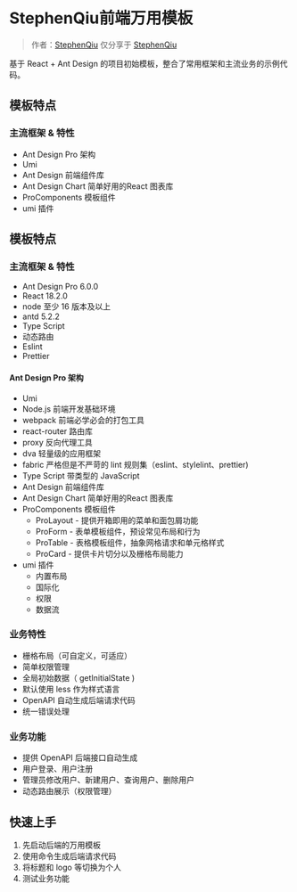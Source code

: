 # StephenQiu前端万用模板

> 作者：[StephenQiu]()
>          仅分享于 [StephenQiu](https://stephenqhd30.github.io/)


基于 React + Ant Design 的项目初始模板，整合了常用框架和主流业务的示例代码。


## 模板特点
### 主流框架 & 特性

- Ant Design Pro 架构
- Umi
- Ant Design 前端组件库
- Ant Design Chart 简单好用的React 图表库
- ProComponents 模板组件
- umi 插件

## 模板特点

### 主流框架 & 特性

- Ant Design Pro 6.0.0
- React 18.2.0
- node 至少 16 版本及以上
- antd 5.2.2
- Type Script
- 动态路由
- Eslint
- Prettier

#### Ant Design Pro 架构

- Umi
- Node.js 前端开发基础环境
- webpack 前端必学必会的打包工具
- react-router 路由库
- proxy 反向代理工具
- dva 轻量级的应用框架
- fabric 严格但是不严苛的 lint 规则集（eslint、stylelint、prettier)
- Type Script 带类型的 JavaScript
- Ant Design 前端组件库
- Ant Design Chart 简单好用的React 图表库
- ProComponents 模板组件
  - ProLayout - 提供开箱即用的菜单和面包屑功能
  - ProForm - 表单模板组件，预设常见布局和行为
  - ProTable - 表格模板组件，抽象网格请求和单元格样式
  - ProCard - 提供卡片切分以及栅格布局能力
- umi 插件
  - 内置布局
  - 国际化
  - 权限
  - 数据流

### 业务特性

- 栅格布局（可自定义，可适应）
- 简单权限管理
- 全局初始数据（ getInitialState )
- 默认使用 less 作为样式语言
- OpenAPI 自动生成后端请求代码
- 统一错误处理

### 业务功能

- 提供 OpenAPI 后端接口自动生成
- 用户登录、用户注册
- 管理员修改用户、新建用户、查询用户、删除用户
- 动态路由展示（权限管理）

## 快速上手

1. 先启动后端的万用模板
2. 使用命令生成后端请求代码
3. 将标题和 logo 等切换为个人
4. 测试业务功能
